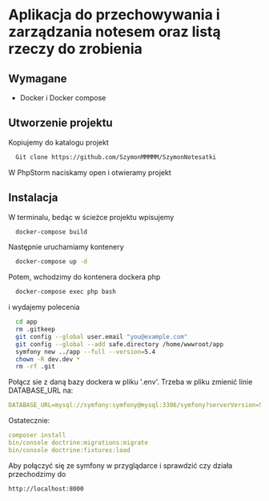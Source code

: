 # Aplikacja do przechowywania i zarządzania notesem oraz listą rzeczy do zrobienia

## Wymagane

  * Docker i Docker compose

## Utworzenie projektu
Kopiujemy do katalogu projekt
```bash
  Git clone https://github.com/SzymonMMMMM/SzymonNotesatki
```
W PhpStorm naciskamy open i otwieramy projekt

## Instalacja
W terminalu, bedąc w ścieżce projektu wpisujemy
```bash
  docker-compose build
```
Następnie uruchamiamy kontenery
```bash
  docker-compose up -d
```

Potem, wchodzimy do kontenera dockera php
```bash
  docker-compose exec php bash
```
i wydajemy polecenia
```bash
  cd app
  rm .gitkeep
  git config --global user.email "you@example.com"
  git config --global --add safe.directory /home/wwwroot/app
  symfony new ../app --full --version=5.4
  chown -R dev.dev *
  rm -rf .git
  ```

Połącz sie z daną bazy dockera w pliku '.env'. Trzeba w pliku zmienić linie DATABASE_URL na:
```yaml
DATABASE_URL=mysql://symfony:symfony@mysql:3306/symfony?serverVersion=5.7
```

Ostatecznie:
```yaml
composer install
bin/console doctrine:migrations:migrate
bin/console doctrine:fixtures:load
```
Aby połączyć się ze symfony w przyglądarce i sprawdzić czy działa przechodzimy do
```bash
http://localhost:8000
```
